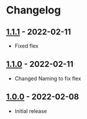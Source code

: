 # Changelog

## [1.1.1] - 2022-02-11
- Fixed flex

## [1.1.0] - 2022-02-11
- Changed Naming to fix flex

## [1.0.0] - 2022-02-08
- Initial release 

<!---
## [Unreleased]
### Changed
- ...
--->

[1.1.1]: https://github.com/m2mtech/api-platform-datatables-format/releases/tag/v1.1.0...v1.1.1
[1.1.0]: https://github.com/m2mtech/api-platform-datatables-format/releases/tag/v1.0.0...v1.1.0
[1.0.0]: https://github.com/m2mtech/api-platform-datatables-format/releases/tag/v1.0.0
<!---
[Unreleased]: https://github.com/m2mtech/api-platform-datatables-format/compare/v1.0.0...HEAD
--->
